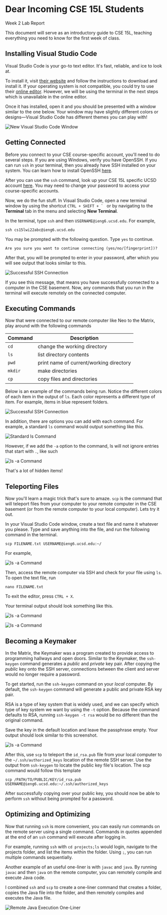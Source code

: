 # Dear Incoming CSE 15L Students

<div class="label">Week 2 Lab Report</div>

This document will serve as an introductory guide to CSE 15L, teaching everything you need to know for the first week of class.

## Installing Visual Studio Code

Visual Studio Code is your go-to text editor. It's fast, reliable, and ice to look at.

To install it, visit [their website](https://code.visualstudio.com/) and follow the instructions to download and install it. If your operating system is not compatible, you could try to use their [online editor](https://vscode.dev/). However, we will be using the terminal in the next steps which is unavailable in the online editor.

Once it has installed, open it and you should be presented with a window similar to the one below. Your window may have slightly different colors or designs—Visual Studio Code has different themes you can play with!

![New Visual Studio Code Window](visualstudiocode.png)

## Getting Connected

Before you connect to your CSE course-specific account, you'll need to do several steps. If you are using Windows, verify you have OpenSSH. If you can run `ssh` in your terminal, then you already have SSH installed on your system. You can learn how to install OpenSSH [here](https://docs.microsoft.com/en-us/windows-server/administration/openssh/openssh_install_firstuse).

After you can use the `ssh` command, look up your CSE 15L specific UCSD account [here](https://sdacs.ucsd.edu/~icc/index.php). You may need to change your password to access your course-specific accounts.

Now, we do the fun stuff. In Visual Studio Code, open a new terminal window by using the shortcut ``CTRL + SHIFT + ` `` or by navigating to the **Terminal** tab in the menu and selecting **New Terminal**.

In the terminal, type `ssh` and then `USERNAME@ieng6.ucsd.edu`. For example,

```
ssh cs15lwi22abc@ieng6.ucsd.edu
```

You may be prompted with the following question. Type `yes` to continue.

```
Are you sure you want to continue connecting (yes/no/[fingerprint])?
```

After that, you will be prompted to enter in your password, after which you will see output that looks similar to this.

![Successful SSH Connection](ssh.png)

If you see this message, that means you have successfully connected to a computer in the CSE basement. Now, any commands that you run in the terminal will execute remotely on the connected computer.

## Executing Commands

Now that were connected to our remote computer like Neo to the Matrix, play around with the following commands

| Command | Description                             |
| ------- | --------------------------------------- |
| `cd`    | change the working directory            |
| `ls`    | list directory contents                 |
| `pwd`   | print name of current/working directory |
| `mkdir` | make directories                        |
| `cp`    | copy files and directories              |

Below is an example of the commands being run. Notice the different colors of each item in the output of `ls`. Each color represents a different type of item. For example, items in blue represent folders. 

![Successful SSH Connection](commands.png)

In addition, there are options you can add with each command. For example, a standard `ls` command would output something like this.

![Standard ls Command](ls.png)

However, if we add the `-a` option to the command, ls will not ignore entries that start with `.`, like such

![ls -a Command](ls-a.png)

That's a lot of hidden items!

## Teleporting Files

Now you'll learn a magic trick that's sure to amaze. `scp` is the command that will teleport files from your computer to your remote computer in the CSE basement (or from the remote computer to your local computer). Lets try it out.

In your Visual Studio Code window, create a text file and name it whatever you please. Type and save anything into the file, and run the following command in the terminal.

```
scp FILENAME.txt USERNAME@ieng6.ucsd.edu:~/
```

For example,

![ls -a Command](dog.png)

Then, access the remote computer via SSH and check for your file using `ls`. To open the text file, run

``` 
nano FILENAME.txt
```

To exit the editor, press `CTRL + X`.

Your terminal output should look something like this.

![ls -a Command](sshdog.png)

![ls -a Command](sshdognano.png)

## Becoming a Keymaker

In the Matrix, the Keymaker was a program created to provide access to programming hallways and open doors. Similar to the Keymaker, the `ssh-keygen` command generates a *public* and *private* key pair. After copying the *public* key onto the SSH server, connections between the client and server would no longer require a password.

To get started, run the `ssh-keygen` command on your *local* computer. By default, the `ssh-keygen` command will generate a public and private RSA key pair.

RSA is a type of key system that is widely used, and we can specify which type of key system we want by using the `-t` option. Because the command defaults to RSA, running `ssh-keygen -t rsa` would be no different than the original command. 

Save the key in the default location and leave the passphrase empty. Your output should look similar to this screenshot.

![ls -a Command](sshkeygen.png)

After this, use `scp` to teleport the `id_rsa.pub` file from your local computer to the `~/.ssh/authorized_keys` location of the remote SSH server. Use the output from `ssh-keygen` to locate the public key file's location. The scp command would follow this template

```
scp /PATH/TO/PUBLIC/KEY/id_rsa.pub USERNAME@ieng6.ucsd.edu:~/.ssh/authorized_keys
```

After successfully copying over your public key, you should now be able to perform `ssh` without being prompted for a password.

## Optimizing and Optimizing

Now that running `ssh` is more convenient, you can easily run commands on the remote server using a single command. Commands in quotes appended at the end of an `ssh` command will execute after logging in.

For example, running `ssh` with `cd projects;ls` would login, navigate to the projects folder, and list the items within the folder. Using `;`, you can run multiple commands sequentially.

Another example of an useful one-liner is with `javac` and `java`. By running `javac` and then `java` on the remote computer, you can remotely compile and execute Java code.

I combined `ssh` and `scp` to create a one-liner command that creates a folder, copies the Java file into the folder, and then remotely compiles and executes the Java file.

![Remote Java Execution One-Liner](javac.png)

